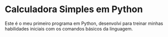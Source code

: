 <h1>Calculadora Simples em Python</h1>
<p>Este é o meu primeiro programa em Python, desenvolvi para treinar minhas habilidades iniciais com os comandos básicos da linguagem.</p>
